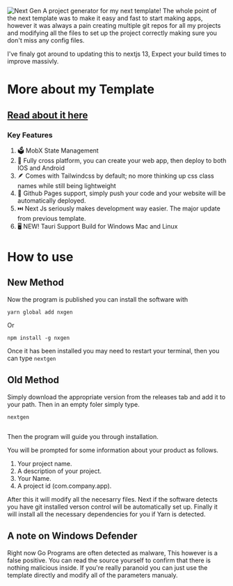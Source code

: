 ![Next Gen](https://i.imgur.com/xL3cCNv.png)
A project generator for my next template!
The whole point of the next template was to make it easy and fast to start making apps, however it was always a pain creating multiple git repos for all my projects and modifying all the files to set up the project correctly making sure you don't miss any config files.

I've finaly got around to updating this to nextjs 13, Expect your build times to improve massivly. 

# More about my Template

## [Read about it here](https://github.com/AndreCox/next-template)

### Key Features

1. 🗳️ MobX State Management
2. 📱 Fully cross platform, you can create your web app, then deploy to both IOS and Android
3. 🪶 Comes with Tailwindcss by default; no more thinking up css class names while still being lightweight
4. 📄 Github Pages support, simply push your code and your website will be automatically deployed.
5. ⏭️ Next Js seriously makes development way easier. The major update from previous template.
6. 🖥️ NEW! Tauri Support Build for Windows Mac and Linux

# How to use

## New Method

Now the program is published you can install the software with

```
yarn global add nxgen
```

Or

```
npm install -g nxgen
```

Once it has been installed you may need to restart your terminal, then you can type `nextgen`

## Old Method

Simply download the appropriate version from the releases tab and add it to your path. Then in an empty foler simply type.

```
nextgen
```

##

Then the program will guide you through installation.

You will be prompted for some information about your product as follows.

1. Your project name.
2. A description of your project.
3. Your Name.
4. A project id (com.company.app).

After this it will modify all the necesarry files.
Next if the software detects you have git installed verson control will be automatically set up.
Finally it will install all the necessary dependencies for you if Yarn is detected.

## A note on Windows Defender

Right now Go Programs are often detected as malware, This however is a false positive. You can read the source yourself to confirm that there is nothing malicious inside. If you're really paranoid you can just use the template directly and modify all of the parameters manualy.
